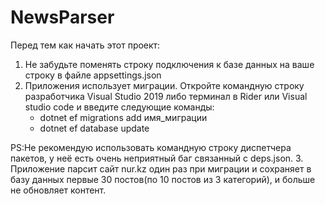 # NewsParser
Перед тем как начать этот проект:
1. Не забудьте поменять строку подключения к базе данных на вашe строку в файле appsettings.json
2. Приложения использует миграции. Откройте командную строку разработчика Visual Studio 2019 либо терминал в Rider или Visual studio code и введите следующие команды:
    * dotnet ef migrations add имя_миграции
    * dotnet ef database update
    
  PS:Не рекомендую использовать командную строку диспетчера пакетов, у неё есть очень неприятный баг связанный с deps.json.
3. Приложение парсит сайт nur.kz один раз при миграции и сохраняет в базу данных первые 30 постов(по 10 постов из 3 категорий), и больше не обновляет контент.

